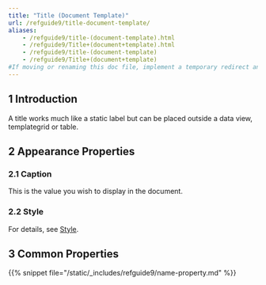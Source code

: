 ```yaml
---
title: "Title (Document Template)"
url: /refguide9/title-document-template/
aliases:
    - /refguide9/title-(document-template).html
    - /refguide9/Title+(document+template).html
    - /refguide9/title-(document-template)
    - /refguide9/Title+(document+template)
#If moving or renaming this doc file, implement a temporary redirect and let the respective team know they should update the URL in the product. See Mapping to Products for more details.
---
```


## 1 Introduction

A title works much like a static label but can be placed outside a data view, templategrid or table.

## 2 Appearance Properties

### 2.1 Caption

This is the value you wish to display in the document.

### 2.2 Style

For details, see [Style](/refguide9/style/).

## 3 Common Properties

{{% snippet file="/static/_includes/refguide9/name-property.md" %}}
